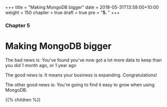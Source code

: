 +++
title = "Making MongoDB bigger"
date = 2018-05-31T13:58:00+10:00
weight = 150
chapter = true
draft = true
pre = "<b>5. </b>"
+++

### Chapter 5

# Making MongoDB bigger

The bad news is: You've found you've now got a lot more data to keep than you did 1 month ago, or 1 year ago

The good news is: It means your business is expanding. Congratulations!

The other good news is: You're going to find it easy to grow when using MongoDB.

{{% children  %}}
